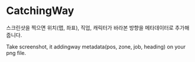 # CatchingWay

스크린샷을 찍으면 위치(맵, 좌표), 직업, 캐릭터가 바라본 방향을 메타데이터로 추가해 줍니다.

Take screenshot, it addingway metadata(pos, zone, job, heading) on your png file.
